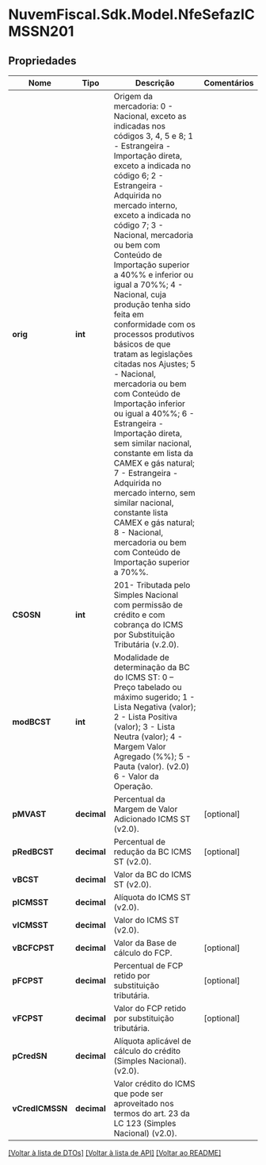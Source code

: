 # NuvemFiscal.Sdk.Model.NfeSefazICMSSN201

## Propriedades

Nome | Tipo | Descrição | Comentários
------------ | ------------- | ------------- | -------------
**orig** | **int** | Origem da mercadoria:  0 - Nacional, exceto as indicadas nos códigos 3, 4, 5 e 8;  1 - Estrangeira - Importação direta, exceto a indicada no código 6;  2 - Estrangeira - Adquirida no mercado interno, exceto a indicada no código 7;  3 - Nacional, mercadoria ou bem com Conteúdo de Importação superior a 40%% e inferior ou igual a 70%%;  4 - Nacional, cuja produção tenha sido feita em conformidade com os processos produtivos básicos de que tratam as legislações citadas nos Ajustes;  5 - Nacional, mercadoria ou bem com Conteúdo de Importação inferior ou igual a 40%%;  6 - Estrangeira - Importação direta, sem similar nacional, constante em lista da CAMEX e gás natural;  7 - Estrangeira - Adquirida no mercado interno, sem similar nacional, constante lista CAMEX e gás natural;  8 - Nacional, mercadoria ou bem com Conteúdo de Importação superior a 70%%. | 
**CSOSN** | **int** | 201- Tributada pelo Simples Nacional com permissão de crédito e com cobrança do ICMS por Substituição Tributária (v.2.0). | 
**modBCST** | **int** | Modalidade de determinação da BC do ICMS ST:  0 – Preço tabelado ou máximo  sugerido;  1 - Lista Negativa (valor);  2 - Lista Positiva (valor);  3 - Lista Neutra (valor);  4 - Margem Valor Agregado (%%);  5 - Pauta (valor). (v2.0)  6 - Valor da Operação. | 
**pMVAST** | **decimal** | Percentual da Margem de Valor Adicionado ICMS ST (v2.0). | [optional] 
**pRedBCST** | **decimal** | Percentual de redução da BC ICMS ST  (v2.0). | [optional] 
**vBCST** | **decimal** | Valor da BC do ICMS ST (v2.0). | 
**pICMSST** | **decimal** | Alíquota do ICMS ST (v2.0). | 
**vICMSST** | **decimal** | Valor do ICMS ST (v2.0). | 
**vBCFCPST** | **decimal** | Valor da Base de cálculo do FCP. | [optional] 
**pFCPST** | **decimal** | Percentual de FCP retido por substituição tributária. | [optional] 
**vFCPST** | **decimal** | Valor do FCP retido por substituição tributária. | [optional] 
**pCredSN** | **decimal** | Alíquota aplicável de cálculo do crédito (Simples Nacional). (v2.0). | 
**vCredICMSSN** | **decimal** | Valor crédito do ICMS que pode ser aproveitado nos termos do art. 23 da LC 123 (Simples Nacional) (v2.0). | 

[[Voltar à lista de DTOs]](../README.md#documentation-for-models) [[Voltar à lista de API]](../README.md#documentation-for-api-endpoints) [[Voltar ao README]](../README.md)

